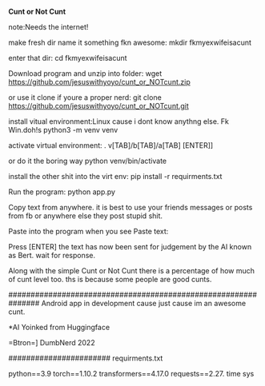 __Cunt or Not Cunt__

note:Needs the internet!



make fresh dir name it something fkn awesome:
mkdir fkmyexwifeisacunt

enter that dir:
cd fkmyexwifeisacunt


Download program and unzip into folder:
wget https://github.com/jesuswithyoyo/cunt_or_NOTcunt.zip

or use it clone if youre a proper nerd:
git clone https://github.com/jesuswithyoyo/cunt_or_NOTcunt.git


install vitual environment:Linux cause i dont know anythng else. Fk Win.doh!s
python3 -m venv venv

activate virtual environment:
. v[TAB]/b[TAB]/a[TAB] [ENTER]]

or do it the boring way
python venv/bin/activate

install the other shit into the virt env:
pip install -r requirments.txt

Run the program:
python app.py

Copy text from anywhere.
    it is best to use your friends messages 
    or posts from fb
    or anywhere else they post stupid shit.

Paste into the program when you see
    Paste text:

Press [ENTER]
    the text has now been sent for judgement
        by the AI known as Bert.
    wait for response.

Along with the simple Cunt or Not Cunt
    there is a percentage of how much of cunt level too.
    ths is because some people are good cunts.

###############################################################
Android app in development cause just cause im an awesome cunt.

*AI Yoinked from Huggingface


=Btron=] DumbNerd 2022

#######################
requirments.txt

python==3.9
torch==1.10.2
transformers==4.17.0
requests==2.27.
time
sys
